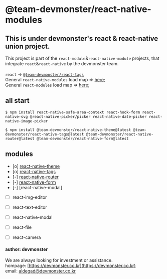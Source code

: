 # @team-devmonster/react-native-modules

## This is under devmonster's react & react-native union project.

This project is part of the `react-module`&`react-native-module` projects, that integrate `react`&`react-native` by the devmonster team.<br><br>
`react` => [`@team-devmonster/react-tags`](https://www.npmjs.com/package/@team-devmonster/react-tags)<br>
General `react-native-modules` load map => [here](https://github.com/team-devmonster/react-native-modules);<br>
General `react-modules` load map => [here](https://github.com/team-devmonster/react-modules);


## all start

`$ npm install react-native-safe-area-context react-hook-form react-native-svg @react-native-picker/picker react-native-date-picker react-native-image-picker`

`$ npm install @team-devmonster/react-native-theme@latest @team-devmonster/react-native-tags@latest @team-devmonster/react-native-router@latest @team-devmonster/react-native-form@latest`

## modules

- [o] [react-native-theme](https://www.npmjs.com/package/@team-devmonster/react-native-theme)
- [o] [react-native-tags](https://www.npmjs.com/package/@team-devmonster/react-native-tags)
- [-] [react-native-router](https://www.npmjs.com/package/@team-devmonster/react-native-router)
- [-] [react-native-form](https://www.npmjs.com/package/@team-devmonster/react-native-form)
- [-] [react-native-modal]
- [ ] react-img-editor
- [ ] react-text-editor
- [ ] react-native-modal
- [ ] react-file
- [ ] react-camera


#### author: devmonster 

We are always looking for investment or assistance.<br>
hompage: [https://devmonster.co.kr](https://devmonster.co.kr)<br>
email: [aldegad@devmonster.co.kr](mailto:aldegad@devmonster.co.kr)